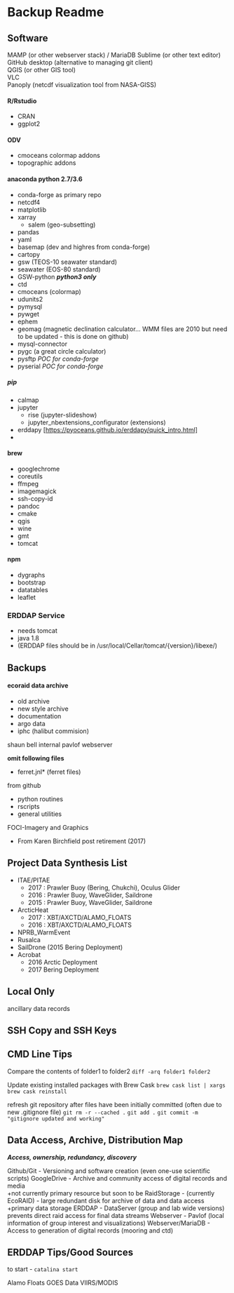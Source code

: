 Backup Readme
=============

Software
--------

MAMP (or other webserver stack)  / MariaDB
Sublime (or other text editor)   
GitHub desktop (alternative to managing git client)   
QGIS (or other GIS tool)   
VLC   
Panoply  (netcdf visualization tool from NASA-GISS)

#### R/Rstudio
- CRAN
- ggplot2

#### ODV
- cmoceans colormap addons
- topographic addons

#### anaconda python   2.7/3.6
- conda-forge as primary repo
- netcdf4
- matplotlib
- xarray
	- salem (geo-subsetting)
- pandas
- yaml
- basemap (dev and highres from conda-forge)
- cartopy
- gsw (TEOS-10 seawater standard)
- seawater (EOS-80 standard)
- GSW-python ***python3 only***
- ctd
- cmoceans (colormap)
- udunits2
- pymysql
- pywget
- ephem
- geomag (magnetic declination calculator... WMM files are 2010 but need to be updated - this is done on github)
- mysql-connector
- pygc (a great circle calculator)
- pysftp *POC for conda-forge*
- pyserial *POC for conda-forge*
##### pip
- calmap
- jupyter
	- rise (jupyter-slideshow)
	- jupyter_nbextensions_configurator (extensions)
- erddapy [https://pyoceans.github.io/erddapy/quick_intro.html]
- 
#### brew
- googlechrome
- coreutils
- ffmpeg
- imagemagick
- ssh-copy-id
- pandoc
- cmake
- qgis
- wine
- gmt
- tomcat

#### npm
- dygraphs
- bootstrap
- datatables
- leaflet

### ERDDAP Service
- needs tomcat
- java 1.8
- (ERDDAP files should be in /usr/local/Cellar/tomcat/{version}/libexe/)

Backups
-------

#### ecoraid data archive
- old archive
- new style archive
- documentation
- argo data
- iphc (halibut commision)

shaun bell internal pavlof webserver

**omit following files**  
- ferret.jnl* (ferret files)

from github  
- python routines
- rscripts
- general utilities

FOCI-Imagery and Graphics  
- From Karen Birchfield post retirement (2017)

Project Data Synthesis List
---------------------------

+ ITAE/PITAE
	- 2017 : Prawler Buoy (Bering, Chukchi), Oculus Glider
	- 2016 : Prawler Buoy, WaveGlider, Saildrone
	- 2015 : Prawler Buoy, WaveGlider, Saildrone
+ ArcticHeat
	- 2017 : XBT/AXCTD/ALAMO_FLOATS
	- 2016 : XBT/AXCTD/ALAMO_FLOATS
+ NPRB_WarmEvent
+ Rusalca
+ SailDrone (2015 Bering Deployment)
+ Acrobat
	- 2016 Arctic Deployment
	- 2017 Bering Deployment

Local Only
----------

ancillary data records

SSH Copy and SSH Keys
---------------------

CMD Line Tips
-------------

Compare the contents of folder1 to folder2
	`diff -arq folder1 folder2`

Update existing installed packages with Brew Cask
	`brew cask list | xargs brew cask reinstall`

refresh git repository after files have been initially committed (often due to new .gitignore file)
	`git rm -r --cached .`
	`git add .`
	`git commit -m "gitignore updated and working"`


Data Access, Archive, Distribution Map  
--------------------------------------

***Access, ownership, redundancy, discovery***

Github/Git - Versioning and software creation (even one-use scientific scripts)
GoogleDrive - Archive and community access of digital records and media   
+not currently primary resource but soon to be
RaidStorage - (currently EcoRAID) - large redundant disk for archive of data and data access  
+primary data storage
ERDDAP - DataServer (group and lab wide versions) prevents direct raid access for final data streams
Webserver - Pavlof (local information of group interest and visualizations)
Webserver/MariaDB - Access to generation of digital records (mooring and ctd)   

ERDDAP Tips/Good Sources
------------------------

to start - `catalina start`

Alamo Floats
GOES Data
VIIRS/MODIS

